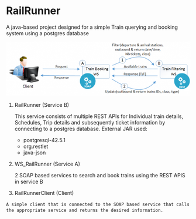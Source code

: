 ﻿# RailRunner

A java-based project designed for a simple Train querying and booking system using a postgres database

![Description of the services](/RailRunner/flow.png?raw=true "Flow")

 1. RailRunner (Service B)
 
    This service consists of multiple REST APIs for Individual train details, Schedules, Trip details and subsequently ticket information by connecting to a postgres database.
    External JAR used: 
	 - postgresql-42.5.1
	 - org.restlet
	 - java-json

  
 3. WS_RailRunner (Service A)
 
    2 SOAP based services to search and book trains using the REST APIS in service B 
  

 4.  RailRunnerClient (Client)

    A simple client that is connected to the SOAP based service that calls the appropriate service and returns the desired information.

 


